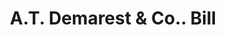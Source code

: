 ---
doi: 10.7916/D87W7Q7N
date_other: '1880'
date_other_textual: 1880-1889
form: printed ephemera
genre:
- Invoices
name:
- A.T. Demarest & Co.
object_in_context_url: https://biggert.cul.columbia.edu/items/view/ave_biggert_00937
subject_hierarchical_geographic:
- New York, New York, United States
subject_name:
- A.T. Demarest & Co.
title: A.T. Demarest & Co.. Bill
sort_title: A.T. Demarest & Co.. Bill
call_number: ave_biggert_00937
coordinates:
- 40.71277777777778,-74.00583333333333
pid: ave_biggert_00937
identifiers: ave_biggert_00937
thumbnail: https://derivativo-2.library.columbia.edu/iiif/2/ldpd:344364/full/!256,256/0/native.jpg
permalink: /biggert/ave_biggert_00937/
layout: iiif-image-page
---